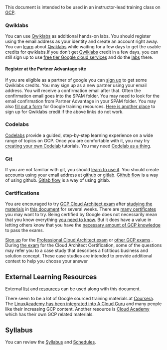 
This document is intended to be used in an instructor-lead training class on [GCP](GCP-Learning).

### Qwiklabs

You can use [Qwiklabs](https://www.qwiklabs.com/) as additional hands-on labs.  You should register using the  email address as your identity and create an account right away.  You can [learn]( https://www.youtube.com/watch?v=ew-r46FmzSM&list=PLIivdWyY5sqKOsBSMDTF0M76nXeChgh5D  ) about [Qwiklabs](https://googlecourses.qwiklabs.com/) while waiting for a few days to get the usable credits for qwiklabs.If you don’t get [Qwiklabs](https://www.qwiklabs.com/focuses/2794?catalog_rank=%7B%22rank%22%3A1%2C%22num_filters%22%3A0%2C%22has_search%22%3Atrue%7D&parent=catalog&search_id=7467708) credit in a few days, you can still sign up to use [free tier Google cloud services](https://cloud.google.com/free) and do the [labs]( https://www.youtube.com/user/yogaarsa/playlists  ) there.


#### Register at the Partner Advantage site

If you are eligible as a partner of google you can [sign up](https://www.partneradvantage.goog/GCPPRM/s/partneradvantageportallogin?language=en_US) to get some Qwiklabs credits. You may sign up as a new partner using your email address. You will receive a confirmation email after that. Often the confirmation email goes into the SPAM folder.  You may need to look for the email confirmation from Partner Advantage in your SPAM folder.
You may also [fill out a form](https://inthecloud.withgoogle.com/partner-training/request-training-resources.html) for Google training resources.
[Here is another place](  https://inthecloud.withgoogle.com/training-discount/register.html ) to sign up for Qwiklabs credit if the above links do not work.

### Codelabs

[Codelabs](https://codelabs.developers.google.com/) provide a guided, step-by-step learning experience on a wide range of topics on GCP.
Once you are comfortable with it, you may try [creating your own Codelab](https://medium.com/@zarinlo/publish-technical-tutorials-in-google-codelab-format-b07ef76972cd) tutorials. You may need [Codelab as a thing](https://github.com/zarinlo/tools).

### Git

If you are not familiar with git, you should [learn to use it]((https://www.youtube.com/watch?v=HVsySz-h9r4)). You should create accounts using your  email address at [github](https://www.youtube.com/watch?reload=9&v=w3jLJU7DT5E) or [gitlab](https://www.youtube.com/watch?v=7q9Y1Cv-ib0).
[Github flow](https://guides.github.com/introduction/flow/) is a way of using github.
[Gitlab flow](https://about.gitlab.com/blog/2014/09/29/gitlab-flow/) is a way of using gitlab.

### Certifications

You are encouraged to try [GCP Cloud Architect exam](https://cloud.google.com/certification/guides/professional-cloud-architect) after [studying the 
materials](https://cloud.google.com/certification/sample-questions/cloud-architect) in [this document](https://www.gcp-examquestions.com/category/gcp-practice-questions/) for several weeks.  There are [many certificates](https://cloud.google.com/certification) you may want to try.
Being certified by Google does not necessarily mean that you know everything [you need to know](https://github.com/ddneves/awesome-gcp-certifications). But it does have a value in letting others
know that you have the [necessary amount of GCP knowledge](https://www.examtopics.com/exams/google/) to pass the exams.
<!--- https://www.gratisexam.com/google/professional-cloud-architect-exam/ -->
[Sign up]( https://cloud.google.com/certification/register  ) for the [Professional Cloud Architect exam](https://cloud.google.com/certification/guides/professional-cloud-architect) or [other GCP exams](https://www.youtube.com/watch?v=Kub0oH6TFKw) . During [the exam](https://www.youtube.com/watch?v=2Djgv5YTj1s) for the Cloud Architect Certification, some of the questions may refer you to a case study that describes a fictitious business and solution concept. These case studies are intended to provide additional context to help you choose your answer



## External Learning Resources

External [list](https://www.guru99.com/best-google-course.html) and [resources](https://medium.com/javarevisited/my-favorite-free-google-cloud-platform-gcp-professional-cloud-developer-certification-courses-856ef69a56bb) can be used along with this document. 

There seem to be a lot of Google sourced training materials at [Coursera](https://www.coursera.org/).
The [LinuxAcademy has been integrated into A Cloud Guru](https://acloudguru.com/) and many people like their increasing GCP content.
Another resource is [Cloud Academy](https://cloudacademy.com/) which has their own GCP related materials.

## Syllabus

You can review the [Syllabus](Syllabus) and [Schedules](Schedules).
